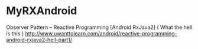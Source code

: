 # MyRXAndroid

Observer Pattern – Reactive Programming [Android RxJava2] ( What the hell is this )
http://www.uwanttolearn.com/android/reactive-programming-android-rxjava2-hell-part1/
